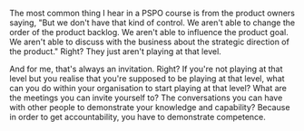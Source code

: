 The most common thing I hear in a PSPO course is from the product owners saying, "But we don't have that kind of control. We aren't able to change the order of the product backlog. We aren't able to influence the product goal. We aren't able to discuss with the business about the strategic direction of the product." Right? They just aren't playing at that level.

And for me, that's always an invitation. Right? If you're not playing at that level but you realise that you're supposed to be playing at that level, what can you do within your organisation to start playing at that level? What are the meetings you can invite yourself to? The conversations you can have with other people to demonstrate your knowledge and capability? Because in order to get accountability, you have to demonstrate competence.
